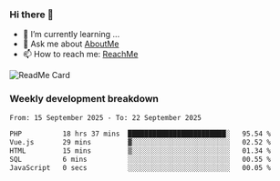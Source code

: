 ### Hi there 👋

- 🌱 I’m currently learning ...
- 💬 Ask me about [AboutMe](https://www.itzcy.com/about)
- 📫 How to reach me: [ReachMe](https://www.itzcy.com/about)

![ReadMe Card](https://github-readme-stats-ten-gilt.vercel.app/api?username=SuperChenYun&show_icons=true&title_color=fff&icon_color=79ff97&text_color=9f9f9f&bg_color=151515&hide_border=true)

### Weekly development breakdown
<!--START_SECTION:waka-->

```txt
From: 15 September 2025 - To: 22 September 2025

PHP          18 hrs 37 mins  ████████████████████████░   95.54 %
Vue.js       29 mins         ▓░░░░░░░░░░░░░░░░░░░░░░░░   02.52 %
HTML         15 mins         ▒░░░░░░░░░░░░░░░░░░░░░░░░   01.34 %
SQL          6 mins          ░░░░░░░░░░░░░░░░░░░░░░░░░   00.55 %
JavaScript   0 secs          ░░░░░░░░░░░░░░░░░░░░░░░░░   00.05 %
```

<!--END_SECTION:waka-->
